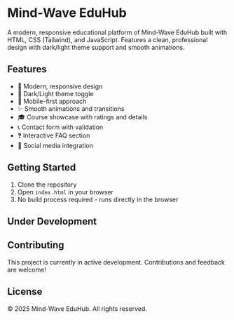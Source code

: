 # Mind-Wave EduHub

A modern, responsive educational platform of Mind-Wave EduHub built with HTML, CSS (Tailwind), and JavaScript. Features a clean, professional design with dark/light theme support and smooth animations.

## Features

- 🎨 Modern, responsive design
- 🌙 Dark/Light theme toggle
- 📱 Mobile-first approach
- ✨ Smooth animations and transitions
- 🎓 Course showcase with ratings and details
- 📞 Contact form with validation
- ❓ Interactive FAQ section
- 🔗 Social media integration

## Getting Started

1. Clone the repository
2. Open `index.html` in your browser
3. No build process required - runs directly in the browser

## Under Development

## Contributing

This project is currently in active development. Contributions and feedback are welcome!

## License

© 2025 Mind-Wave EduHub. All rights reserved.
